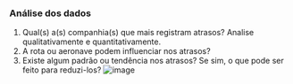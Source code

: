 ### Análise dos dados

1. Qual(s) a(s) companhia(s) 
que mais registram atrasos?
Analise qualitativamente e 
quantitativamente.
2. A rota ou aeronave podem 
influenciar nos atrasos?
3. Existe algum padrão ou tendência nos atrasos? 
Se sim, o que pode ser feito para reduzi-los?
![image](https://github.com/user-attachments/assets/b002a153-12d5-4299-b4c9-7ba67779a0ea)



